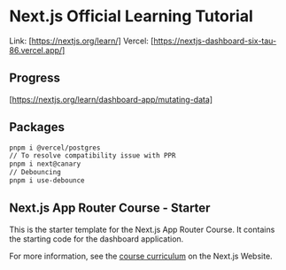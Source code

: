 # Next.js Official Learning Tutorial
Link: [https://nextjs.org/learn/]
Vercel: [https://nextjs-dashboard-six-tau-86.vercel.app/]

## Progress

[https://nextjs.org/learn/dashboard-app/mutating-data]

## Packages

```bash
pnpm i @vercel/postgres
// To resolve compatibility issue with PPR
pnpm i next@canary
// Debouncing
pnpm i use-debounce
```

## Next.js App Router Course - Starter

This is the starter template for the Next.js App Router Course. It contains the starting code for the dashboard application.

For more information, see the [course curriculum](https://nextjs.org/learn) on the Next.js Website.
